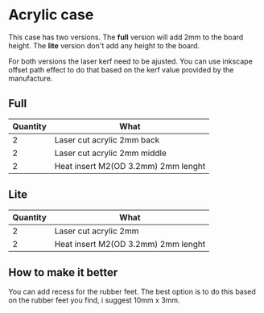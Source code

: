 # Acrylic case

This case has two versions. The **full** version will add 2mm to the board height. The **lite** version don't add any height to the board.

For both versions the laser kerf need to be ajusted. You can use inkscape offset path effect to do that based on the kerf value provided by the manufacture.

## Full

| Quantity | What                                |
| -------- | ----------------------------------- |
| 2        | Laser cut acrylic 2mm back          |
| 2        | Laser cut acrylic 2mm middle        |
| 2        | Heat insert M2(OD 3.2mm) 2mm lenght |

## Lite

| Quantity | What                                |
| -------- | ----------------------------------- |
| 2        | Laser cut acrylic 2mm               |
| 2        | Heat insert M2(OD 3.2mm) 2mm lenght |

## How to make it better

You can add recess for the rubber feet. The best option is to do this based on the rubber feet you find, i suggest 10mm x 3mm.
